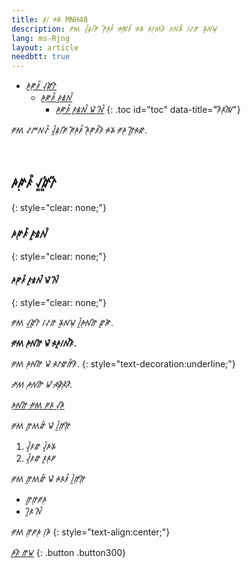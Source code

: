 ```yaml
---
title: ꤹꥈꤷ ꤳꥉꤸ MNH48
description: ꥆꥇꤵꥇ ꤶꥍꥑꤹꥈꤷꥆꥐ ꥆꥈꥐꤳꥈꤰ꥓ ꤳꥉꤲꥋꤰ꥓ ꤳꥉꤸ ꤴꥇꤱꥈꤵꤰꥐ ꤴꤾꤸ꥓ ꤷꥁꤼ ꤸꥍꤾꤿꥈ
lang: ms-Rjng
layout: article
needbtt: true
---
```



- [ꤳꤺꥈꤰ꥓ ꤶꥍꤽꥍꥏꤱꥐ](#ꤳꤺꥈꤰ꥓-ꤶꥍꤽꥍꥏꤱꥐ)
  - [ꤳꤺꥈꤰ꥓ ꤰꥍꤹꥇꤾ꥓](#ꤳꤺꥈꤰ꥓-ꤰꥍꤹꥇꤾ꥓)
    - [ꤳꤺꥈꤰ꥓ ꤰꥍꤹꥇꤾ꥓ ꤿꥏ ꤾꥊꥐ](#ꤳꤺꥈꤰ꥓-ꤰꥍꤹꥇꤾ꥓-ꤿꥏ-ꤾꥊꥐ)
{: .toc id="toc" data-title="ꤰꥐꤴꥈꤲꥐ"}


ꥆꥇꤵꥇ ꥁꤻꤾꥁ꥓ ꤶꥍꥑꤹꥈꤷꥆꥐ ꥆꥈꥐꤳꥈꤰ꥓ ꤳꥈꥐꤺꥈꤰ꥓ꤰꥐ ꤳꥉꤸ ꥆꥇꤳꥈ ꤼꥍꥐꤴꥇꤽꥇ.


&nbsp;


## ꤳꤺꥈꤰ꥓ ꤶꥍꤽꥍꥏꤱꥐ
{: style="clear: none;"}

### ꤳꤺꥈꤰ꥓ ꤰꥍꤹꥇꤾ꥓
{: style="clear: none;"}

#### ꤳꤺꥈꤰ꥓ ꤰꥍꤹꥇꤾ꥓ ꤿꥏ ꤾꥊꥐ
{: style="clear: none;"}

ꥆꥇꤵꥇ ꤶꥍꤽꥍꥏꤱꥐ ꤷꥁꤼ ꤸꥍꤾꤿꥈ ꤷꥍꥑꤳꥈꤾꥇꤼꥐ ꤽꥍꤺꥏ.


**ꥆꥇꤵꥇ ꤳꥈꤾꥇꤼꥐ ꤿꥏ ꤴꥇꤳꥍꤷꤾ꥓ꤰꥐ.**


ꥆꥇꤵꥇ ꤳꥈꤾꥇꤼꥐ ꤿꥏ ꤴꥇꤱꤽꥇꤼ꥓ꤰꥐ.
{: style="text-decoration:underline;"}


*ꥆꥇꤵꥇ ꤳꥈꤾꥇꤼꥐ ꤿꥏ ꤴꥇꤹꥋꥐꤴꥋꥏꤰꥐ.*


[ꤳꥈꤾꥇꤼꥐ ꥆꥇꤵꥇ ꥆꤴ ꤶꥌꤳꥐ](#)


ꥆꥇꤵꥇ ꤼꥍꤵꤽꥊ ꤿꥏ ꤷꥍꥑꤼꥈꤼꥈꥐ

1. ꤶꥍꥑꤰꤽ ꤶꥍꥑꤳꤸ
2. ꤶꥍꥑꤰꤽ ꤰꥍꤴꥈꥆ


ꥆꥇꤵꥇ ꤼꥍꤵꤽꥊ ꤿꥏ ꤳꥇꤴꤰ꥓ ꤷꥍꥑꤼꥈꤼꥈꥐ

- ꤼꥍꤼꥈꥆꤳꥈ
- ꤷꥍꥐꤴ ꤾꥊꥐ


ꥆꥇꤵꥇ ꤼꥈꥆꤳꥈ ꤷꥈꤳꥏ
{: style="text-align:center;"}

[ꤳꥍꤰꥐ ꤼꤿ](#)
{: .button .button300}


&nbsp;

